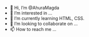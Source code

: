 - 👋 Hi, I’m @AhuraMagda
- 👀 I’m interested in ...
- 🌱 I’m currently learning HTML, CSS.
- 💞️ I’m looking to collaborate on ...
- 📫 How to reach me ...

<!---
AhuraMagda/AhuraMagda is a ✨ special ✨ repository because its `README.md` (this file) appears on your GitHub profile.
You can click the Preview link to take a look at your changes.
--->
